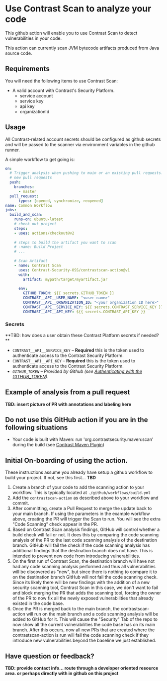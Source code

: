 # Use Contrast Scan to analyze your code

This github action will enable you to use Contrast Scan to detect vulnerabilities in your code.

This action can currently scan JVM bytecode artifacts produced from Java source code.

## Requirements

You will need the following items to use Contrast Scan:

* A valid account with Contrast's Security Platform.
  * service account
  * service key
  * api key
  * organizationId
  
## Usage

All Contrast-related account secrets should be configured as github secrets and will be passed to the scanner via
environment variables in the github runner.

A simple workflow to get going is:

```yaml
on:
  # Trigger analysis when pushing to main or an existing pull requests.  Also trigger on 
  # new pull requests
  push:
    branches:
      - master
  pull_request:
      types: [opened, synchronize, reopened]
name: Common Workflow
jobs:
  build_and_scan:
    runs-on: ubuntu-latest
    # check out project
    steps:
    - uses: actions/checkout@v2
        
    # steps to build the artifact you want to scan
    # -name: Build Project
    # ...
      
    # Scan Artifact    
    - name: Contrast Scan
      uses: Contrast-Security-OSS/contrastscan-action@v1
      with:
        artifact: mypath/target/myartifact.jar
        
      env:
        GITHUB_TOKEN: ${{ secrets.GITHUB_TOKEN }}
        CONTRAST__API__USER_NAME: "<user name>"
        CONTRAST__API__ORGANIZATION_ID: "<your organization ID here>"
        CONTRAST__API__SERVICE_KEY: ${{ secrets.CONTRAST_SERVICE_KEY }}
        CONTRAST__API__API_KEY: ${{ secrets.CONTRAST_API_KEY }}
```

### Secrets
**TBD: how does a user obtain these Contrast Platform secrets if needed? **

- `CONTRAST__API__SERVICE_KEY` – **Required** this is the token used to authenticate access to the Contrast Security 
  Platform.
- `CONTRAST__API__API_KEY` – **Required** this is the token used to authenticate access to the Contrast Security
  Platform. 
- *`GITHUB_TOKEN` – Provided by Github (see [Authenticating with the GITHUB_TOKEN](https://help.github.com/en/actions/automating-your-workflow-with-github-actions/authenticating-with-the-github_token)).*

## Example of analysis from a pull request

**TBD: insert picture of PR with annotations and labeling here** 

## Do not use this GitHub action if you are in the following situations

* Your code is built with Maven: run 'org.contrastsecurity.maven:scan' during the build (see [Contrast Maven Plugin](https://github.com/Contrast-Security-OSS/contrast-maven-plugin))

## Initial On-boarding of using the action.

These instructions assume you already have setup a github workflow to build your project.  If not, see this first... **TBD**

1. Create a branch of your code to add the scanning action to your workflow. This is typically located at
   `./github/workflows/build.yml`
2. Add the `contrastscan-action` as described above to your workflow and commit.
3. After committing, create a Pull Request to merge the update back to your main branch.  If using the parameters in
   the example workflow above, creating the PR will trigger the Scan to run.  You will see the extra "Code Scanning"
   check appear in the PR.
4. Based on Contrast Scan analysis findings, GitHub will control whether a build check will fail or not.  It does
   this by comparing the code scanning analysis of the PR to the last code scanning analysis of the destination branch.
   GitHub will fail the check if the code scanning analysis has additional findings that the destination branch does not
   have. This is intended to prevent new code from introducing vulnerabilities.
5. On the first run of Contrast Scan, the destination branch will have not had any code scanning analysis performed and
   thus all vulnerabilities will be discovered as "new", but since there is nothing to compare it to on the destination
   branch GitHub will not fail the code scanning check.  Since its likely there will be new findings with the addition 
   of a new security scanning tool, Contrast Scan in this case, we don't want to fail and block merging the PR that
   adds the scanning tool, forcing the owner of the PR to now fix all the newly exposed vulnerabilities that already
   existed in the code base.
6. Once the PR is merged back to the main branch, the contrastscan-action will run on the main branch and a code
   scanning analysis will be added to GitHub for it.  This will cause the "Security" Tab of the repo to now show all
   the current vulnerabilities the code base has on its main branch. After this occurs, now all new PRs that are created
   where the contrastscan-action is run will fail the code scanning check if they introduce new vulnerabilities beyond
   the baseline we just established.

## Have question or feedback?

**TBD: provide contact info...  route through a developer oriented resource area. or perhaps directly with in github on
this project**



